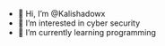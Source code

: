 - 👋 Hi, I’m @Kalishadowx
- 👀 I’m interested in cyber security
- 🌱 I’m currently learning programming

<!---
Kalishadowx/Kalishadowx is a ✨ special ✨ repository because its `README.md` (this file) appears on your GitHub profile.
You can click the Preview link to take a look at your changes.
--->
